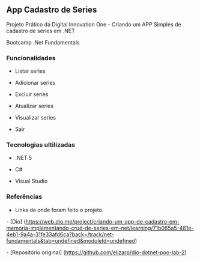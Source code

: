 ## App Cadastro de Series

Projeto Prático da Digital Innovation One - Criando um APP Simples de cadastro de séries em .NET 

Bootcamp .Net Fundamentals

### Funcionalidades

-  Listar series

-  Adicionar series

-  Excluir series

-  Atualizar series

-  Visualizar series

-  Sair

  

### Tecnologias ultilizadas

- .NET 5

- C#

- Visual Studio

  

### Referências

- Links de onde foram feito o projeto.

\-  [Dio] (https://web.dio.me/project/criando-um-app-de-cadastro-em-memoria-implementando-crud-de-series-em-net/learning/71b065a5-481e-4eb1-9a4a-31fe33afd6ca?back=/track/net-fundamentals&tab=undefined&moduleId=undefined)



\- [Repositório original] (https://github.com/elizarp/dio-dotnet-poo-lab-2)


